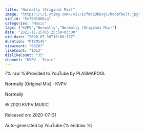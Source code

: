 ```yaml
---
title: "Normally (Original Mix)"
image: "https:\/\/i.ytimg.com\/vi\/Ecf9d1ObDvg\/hqdefault.jpg"
vid_id: "Ecf9d1ObDvg"
categories: "Music"
tags: ["KVPV","Normally","Normally (Original Mix)"]
date: "2021-11-15T05:25:50+03:00"
vid_date: "2020-07-30T10:09:13Z"
duration: "PT2M54S"
viewcount: "63287"
likeCount: "1012"
dislikeCount: "35"
channel: "KVPV - Topic"
---
```

{% raw %}Provided to YouTube by PLASMAPOOL<br /><br />Normally (Original Mix) · KVPV<br /><br />Normally<br /><br />℗ 2020 KVPV MUSIC<br /><br />Released on: 2020-07-31<br /><br />Auto-generated by YouTube.{% endraw %}
